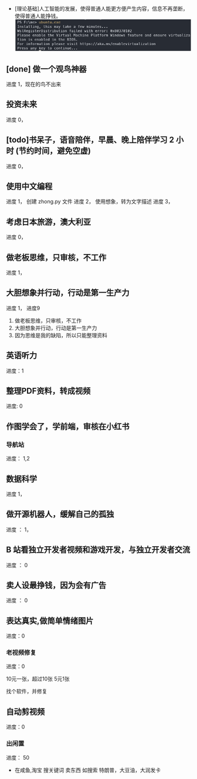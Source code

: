 
- [理论基础]人工智能的发展，使得普通人能更方便产生内容，信息不再垄断，使得普通人能挣钱。
![](images/2025-01-24-14-21-29.png)

## [done] 做一个观鸟神器

进度 1，现在的鸟不出来

## 投资未来

进度 0，

## [todo]书呆子，语音陪伴，早晨、晚上陪伴学习 2 小时 (节约时间，避免空虚)

进度 0，

## 使用中文编程


进度 1， 创建 zhong.py 文件
进度 2， 使用想象，转为文字描述
进度 3，

## 考虑日本旅游，澳大利亚

进度 0，

## 做老板思维，只审核，不工作

进度 1，

##  大胆想象并行动，行动是第一生产力
进度 1， 进度9

1. 做老板思维，只审核，不工作
2. 大胆想象并行动，行动是第一生产力
3. 因为思维是我的缺陷，所以只能整理资料

## 英语听力 
进度：1


## 整理PDF资料，转成视频
进度: 0


## 作图学会了，学前端，审核在小红书

### 导航站 
进度： 1,2

## 数据科学

进度 1，

## 做开源机器人，缓解自己的孤独

进度 ：  1，


##  B 站看独立开发者视频和游戏开发，与独立开发者交流
进度 ： 0

## 卖人设最挣钱，因为会有广告
进度 ： 0


## 表达真实,做简单情绪图片

进度：0

### 老视频修复

进度：0

10元一张，超过10张 5元1张

找个软件，并修复

## 自动剪视频

进度：0

### 出闲置

进度： 50

- 在咸鱼,淘宝 搜关键词 卖东西  如搜索 特朗普，大豆油，大润发卡


